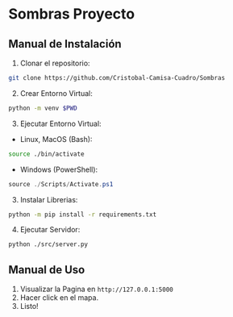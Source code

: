 # Sombras Proyecto

## Manual de Instalación
1. Clonar el repositorio:
```sh
git clone https://github.com/Cristobal-Camisa-Cuadro/Sombras
```
2. Crear Entorno Virtual:
```sh
python -m venv $PWD
```
3. Ejecutar Entorno Virtual:
- Linux, MacOS (Bash):
```sh
source ./bin/activate
```
- Windows (PowerShell):
```powershell
source ./Scripts/Activate.ps1
```
3. Instalar Librerias:
```sh
python -m pip install -r requirements.txt
```
4. Ejecutar Servidor:
```sh
python ./src/server.py
```

## Manual de Uso

1. Visualizar la Pagina en `http://127.0.0.1:5000`
2. Hacer click en el mapa.
3. Listo!
